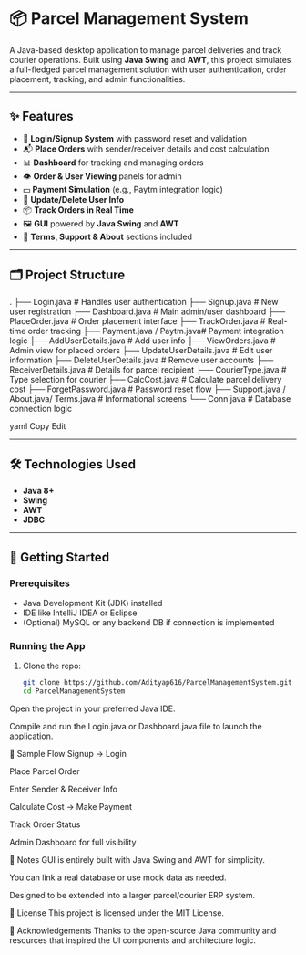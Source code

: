 # 📦 Parcel Management System

A Java-based desktop application to manage parcel deliveries and track courier operations. Built using **Java Swing** and **AWT**, this project simulates a full-fledged parcel management solution with user authentication, order placement, tracking, and admin functionalities.

---

## ✨ Features

- 🔐 **Login/Signup System** with password reset and validation
- 📬 **Place Orders** with sender/receiver details and cost calculation
- 📊 **Dashboard** for tracking and managing orders
- 👁️ **Order & User Viewing** panels for admin
- 💵 **Payment Simulation** (e.g., Paytm integration logic)
- 🔄 **Update/Delete User Info**
- 📦 **Track Orders in Real Time**
- 🖼️ **GUI** powered by **Java Swing** and **AWT**
- 🧾 **Terms, Support & About** sections included

---

## 🗂️ Project Structure

.
├── Login.java # Handles user authentication
├── Signup.java # New user registration
├── Dashboard.java # Main admin/user dashboard
├── PlaceOrder.java # Order placement interface
├── TrackOrder.java # Real-time order tracking
├── Payment.java / Paytm.java# Payment integration logic
├── AddUserDetails.java # Add user info
├── ViewOrders.java # Admin view for placed orders
├── UpdateUserDetails.java # Edit user information
├── DeleteUserDetails.java # Remove user accounts
├── ReceiverDetails.java # Details for parcel recipient
├── CourierType.java # Type selection for courier
├── CalcCost.java # Calculate parcel delivery cost
├── ForgetPassword.java # Password reset flow
├── Support.java / About.java/ Terms.java # Informational screens
└── Conn.java # Database connection logic

yaml
Copy
Edit

---

## 🛠️ Technologies Used

- **Java 8+**
- **Swing**
- **AWT**
- **JDBC** 
---

## 🚀 Getting Started

### Prerequisites

- Java Development Kit (JDK) installed
- IDE like IntelliJ IDEA or Eclipse
- (Optional) MySQL or any backend DB if connection is implemented

### Running the App

1. Clone the repo:
   ```bash
   git clone https://github.com/Adityap616/ParcelManagementSystem.git
   cd ParcelManagementSystem
Open the project in your preferred Java IDE.

Compile and run the Login.java or Dashboard.java file to launch the application.

🧪 Sample Flow
Signup → Login

Place Parcel Order

Enter Sender & Receiver Info

Calculate Cost → Make Payment

Track Order Status

Admin Dashboard for full visibility

📌 Notes
GUI is entirely built with Java Swing and AWT for simplicity.

You can link a real database or use mock data as needed.

Designed to be extended into a larger parcel/courier ERP system.

📄 License
This project is licensed under the MIT License.

🙌 Acknowledgements
Thanks to the open-source Java community and resources that inspired the UI components and architecture logic.
